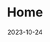 ---
title: 'Home'
date: 2023-10-24
type: landing

design:
  # Default section spacing
  spacing: "4rem"

sections:
  - block: hero
    content:
      title: Damla & Endre
      text: 👋 Düğünümüze hoş geldiniz! 👋
      primary_action:
        text: Lütfen katılım durumunuzu bize bildirin (form için buraya tıklayın)
        url: https://forms.gle/Bw9dwZUoYgspjnuJ9
        icon: calendar-days
      announcement:
        text: Sizden düğün tarihimizi not almanızı ve katılım durumunuzu bize
        link:
          text: bildirmenizi rica ediyoruz.
          url: https://forms.gle/ZPfoa3HFsrnePHmeA
    design:
      spacing:
        padding: [0, 0, 0, 0]
        margin: [0, 0, 0, 0]
      # For full-screen, add `min-h-screen` below
      css_class: "dark"
      background:
        image:
          # Add your image background to `assets/media/`.
          filename: lupines.jpg
          filters:
            brightness: 0.2
  - block: cta-image-paragraph
    id: schedule
    content:
      items:
        - title: Program
          feature_icon: check
          features:
            - "Düğünümüz 10 Ağustos 2024 tarihinde saat 19:30'da gerçekleşecektir. "
            - "Gecikmemek için lütfen trafiğin yoğun olabileceğini göz önüne alarak ulaşımınızı planlayın. Cumartesi günü akşam saatlerinde sahil trafiğinde uzun süre beklemeniz gerekebilir. Sorularınız için bizimle iletişime geçebilirsiniz."
            - "Düğünümüz açık havada gerçekleşecektir. Akşam esintisine ve sivrisineklere karşı (özellikle alerjiniz varsa) önlem almanızı tavsiye ederiz."
          image: TR_invite.jpeg
          design:
              css_class: "bg-gray-100 dark:bg-gray-900"
  - block: cta-image-paragraph
    id: venue
    content:
      items:
        - title: Mekan
          text: ⭐ A11 Hotel Bosphorus ⭐
          feature_icon: check
          features:
            - "Adres: Mimar Sinan, Paşa Limanı Cd. No:4, 34550 Üsküdar/İstanbul"
            - "Web sitesi: https://a11hotel.com/"
            - "Not: Davetlilerimiz için otelde sınırlı sayıda oda ayırtılmıştır. Bilgi ve rezervasyon için Hasret Hanım'a ulaşabilirsiniz: +90 542 229 88 99"
          # Upload image to `assets/media/` and reference the filename here
          image: A11_wedding.jpeg
          button:
            text: Google maps link📍
            url: https://maps.app.goo.gl/GtT4GBTT9orkwY8c8
          design:
            css_class: "bg-gray-100 dark:bg-gray-900"
  - block: markdown
    id: photos
    content:
      title: Fotoğraflar
      text: |-
        - ☆ Fotoğraflarınızı bizimle paylaşabilirseniz çok memnun oluruz! ☆
        - ☆ Etkinlikten sonra bir seçkiyi tüm misafirlerle paylaşacağız. ☆
        - <br>
        - <a href="https://www.dropbox.com/request/Mrt6o971jFehHJscqq92" target="_blank" style="display: block; margin: 0 auto; padding: 10px 20px; font-size: 16px; color: #fff; background-color: #007bff; border: none; border-radius: 5px; text-decoration: none; width: fit-content;">Lütfen buraya yükleyin</a>
  - block: markdown
    id: contact
    content:
      title: İletişim
      text: |-
        Bizimle aşağıdaki yollardan iletişime geçebilirsiniz:
        - 📧 [damlaendre@gmail.com](email:damlaendre@gmail.com)
        - 📞 Damla: +49 172 665 85 68
        - 📞 Hilal: +90 532 424 38 96

---